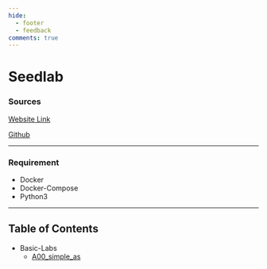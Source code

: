 ```yaml
---
hide:
  - footer
  - feedback
comments: true
---
```

# Seedlab

### Sources

[Website Link](https://seedsecuritylabs.org)

[Github](https://github.com/seed-labs/seed-emulator/)
***
### Requirement

- Docker
- Docker-Compose
- Python3
***
## Table of Contents

- Basic-Labs
	- [A00_simple_as](Basic-Labs/A00_simple_as/)
